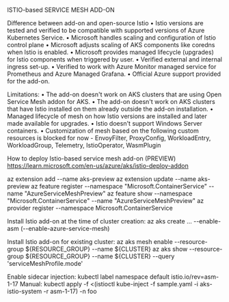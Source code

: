 ISTIO-based SERVICE MESH ADD-ON

Difference between add-on and open-source Istio
  • Istio versions are tested and verified to be compatible with supported versions of Azure Kubernetes Service.
  • Microsoft handles scaling and configuration of Istio control plane
  • Microsoft adjusts scaling of AKS components like coredns when Istio is enabled.
  • Microsoft provides managed lifecycle (upgrades) for Istio components when triggered by user.
  • Verified external and internal ingress set-up.
  • Verified to work with Azure Monitor managed service for Prometheus and Azure Managed Grafana.
  • Official Azure support provided for the add-on.

Limitations:
  • The add-on doesn't work on AKS clusters that are using Open Service Mesh addon for AKS.
  • The add-on doesn't work on AKS clusters that have Istio installed on them already outside the add-on installation.
  • Managed lifecycle of mesh on how Istio versions are installed and later made available for upgrades.
  • Istio doesn't support Windows Server containers.
  • Customization of mesh based on the following custom resources is blocked for now - EnvoyFilter, ProxyConfig, WorkloadEntry, WorkloadGroup, Telemetry, IstioOperator, WasmPlugin

How to deploy Istio-based service mesh add-on (PREVIEW)
https://learn.microsoft.com/en-us/azure/aks/istio-deploy-addon

az extension add --name aks-preview
az extension update --name aks-preview
az feature register --namespace "Microsoft.ContainerService" --name "AzureServiceMeshPreview"
az feature show --namespace "Microsoft.ContainerService" --name "AzureServiceMeshPreview"
az provider register --namespace Microsoft.ContainerService

Install Istio add-on at the time of cluster creation:
az aks create … --enable-asm (--enable-azure-service-mesh)

Install Istio add-on for existing cluster:
az aks mesh enable --resource-group ${RESOURCE_GROUP} --name ${CLUSTER}
az aks show --resource-group ${RESOURCE_GROUP} --name ${CLUSTER}  --query 'serviceMeshProfile.mode'

Enable sidecar injection:
kubectl label namespace default istio.io/rev=asm-1-17
Manual: kubectl apply -f <(istioctl kube-inject -f sample.yaml -i aks-istio-system -r asm-1-17) -n foo

